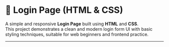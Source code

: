 # 🔐 Login Page (HTML & CSS)

A simple and responsive **Login Page** built using **HTML** and **CSS**.  
This project demonstrates a clean and modern login form UI with basic styling techniques, suitable for web beginners and frontend practice.

---
